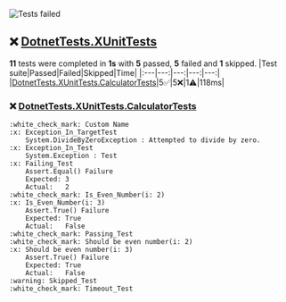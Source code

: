 ![Tests failed](https://img.shields.io/badge/tests-5%20passed%2C%205%20failed%2C%201%20skipped-critical)
## :x: <a id="user-content-r0" href="#r0">DotnetTests.XUnitTests</a>
**11** tests were completed in **1s** with **5** passed, **5** failed and **1** skipped.
|Test suite|Passed|Failed|Skipped|Time|
|:---|---:|---:|---:|---:|
|[DotnetTests.XUnitTests.CalculatorTests](#r0s0)|5:white_check_mark:|5:x:|1:warning:|118ms|
### :x: <a id="user-content-r0s0" href="#r0s0">DotnetTests.XUnitTests.CalculatorTests</a>
```
:white_check_mark: Custom Name
:x: Exception_In_TargetTest
	System.DivideByZeroException : Attempted to divide by zero.
:x: Exception_In_Test
	System.Exception : Test
:x: Failing_Test
	Assert.Equal() Failure
	Expected: 3
	Actual:   2
:white_check_mark: Is_Even_Number(i: 2)
:x: Is_Even_Number(i: 3)
	Assert.True() Failure
	Expected: True
	Actual:   False
:white_check_mark: Passing_Test
:white_check_mark: Should be even number(i: 2)
:x: Should be even number(i: 3)
	Assert.True() Failure
	Expected: True
	Actual:   False
:warning: Skipped_Test
:white_check_mark: Timeout_Test
```